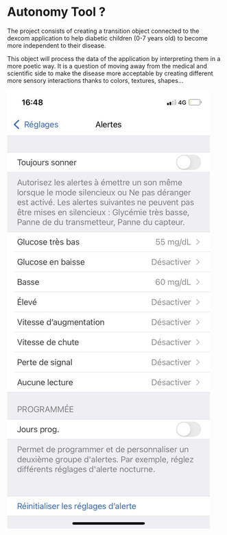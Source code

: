 # Autonomy Tool ?


The project consists of creating a transition object connected to the dexcom application to help diabetic children (0-7 years old) to become more independent to their disease.  

This object will process the data of the application by interpreting them in a more poetic way. It is a question of moving away from the medical and scientific side to make the disease more acceptable by creating different more sensory interactions thanks to colors, textures, shapes…

![boat Schedule](image/dex2.JPG)